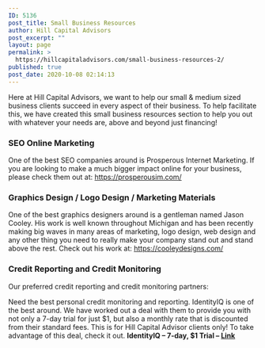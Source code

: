 ```yaml
---
ID: 5136
post_title: Small Business Resources
author: Hill Capital Advisors
post_excerpt: ""
layout: page
permalink: >
  https://hillcapitaladvisors.com/small-business-resources-2/
published: true
post_date: 2020-10-08 02:14:13
---
```

<!-- wp:paragraph -->
<p>Here at Hill Capital Advisors, we want to help our small &amp; medium sized business clients succeed in every aspect of their business.  To help facilitate this, we have created this small business resources section to help you out with whatever your needs are, above and beyond just financing!</p>
<!-- /wp:paragraph -->

<!-- wp:heading {"level":3} -->
<h3>SEO Online Marketing</h3>
<!-- /wp:heading -->

<!-- wp:paragraph -->
<p>One of the best SEO companies around is Prosperous Internet Marketing.  If you are looking to make a much bigger impact online for your business, please check them out at: <a href="https://prosperousim.com/">https://prosperousim.com/</a></p>
<!-- /wp:paragraph -->

<!-- wp:heading {"level":3} -->
<h3>Graphics Design / Logo Design / Marketing Materials</h3>
<!-- /wp:heading -->

<!-- wp:paragraph -->
<p>One of the best graphics designers around is a gentleman named Jason Cooley.  His work is well known throughout Michigan and has been recently making big waves in many areas of marketing, logo design, web design and any other thing you need to really make your company stand out and stand above the rest.  Check out his work at: <a rel="noreferrer noopener" href="https://www.cooleydesigns.com/" target="_blank">https://cooleydesigns.com/</a></p>
<!-- /wp:paragraph -->

<!-- wp:heading {"level":3} -->
<h3>Credit Reporting and Credit Monitoring</h3>
<!-- /wp:heading -->

<!-- wp:paragraph -->
<p>Our preferred credit reporting and credit monitoring partners:</p>
<!-- /wp:paragraph -->

<!-- wp:paragraph -->
<p>Need the best personal credit monitoring and reporting.  IdentityIQ is one of the best around.  We have worked out a deal with them to provide you with not only a 7-day trial for just $1, but also a monthly rate that is discounted from their standard fees.  This is for Hill Capital Advisor clients only!  To take advantage of this deal, check it out.  <strong>IdentityIQ – 7-day, $1 Trial – <a href="https://www.identityiq.com/sc-securemax.aspx?offercode=431253TD">Link</a></strong></p>
<!-- /wp:paragraph -->